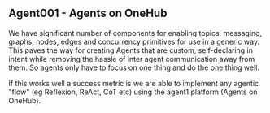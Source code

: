 ## Agent001 - Agents on OneHub

We have significant number of components for enabling topics, messaging, graphs, nodes, edges and concurrency primitives for use in a generic way.  This paves the way for creating Agents that are custom, self-declaring in intent while removing the hassle of inter agent communication away from them.  So agents only have to focus on one thing and do the one thing well.

If this works well a success metric is we are able to implement any agentic "flow" (eg Reflexion, ReAct, CoT etc) using the agent1 platform (Agents on OneHub).
